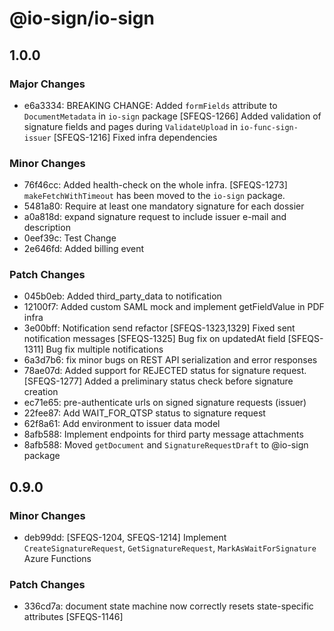 # @io-sign/io-sign

## 1.0.0

### Major Changes

- e6a3334: BREAKING CHANGE: Added `formFields` attribute to `DocumentMetadata` in `io-sign` package
  [SFEQS-1266] Added validation of signature fields and pages during `ValidateUpload` in `io-func-sign-issuer`
  [SFEQS-1216] Fixed infra dependencies

### Minor Changes

- 76f46cc: Added health-check on the whole infra. [SFEQS-1273]
  `makeFetchWithTimeout` has been moved to the `io-sign` package.
- 5481a80: Require at least one mandatory signature for each dossier
- a0a818d: expand signature request to include issuer e-mail and description
- 0eef39c: Test Change
- 2e646fd: Added billing event

### Patch Changes

- 045b0eb: Added third_party_data to notification
- 12100f7: Added custom SAML mock and implement getFieldValue in PDF infra
- 3e00bff: Notification send refactor
  [SFEQS-1323,1329] Fixed sent notification messages
  [SFEQS-1325] Bug fix on updatedAt field
  [SFEQS-1311] Bug fix multiple notifications
- 6a3d7b6: fix minor bugs on REST API serialization and error responses
- 78ae07d: Added support for REJECTED status for signature request. [SFEQS-1277]
  Added a preliminary status check before signature creation
- ec71e65: pre-authenticate urls on signed signature requests (issuer)
- 22fee87: Add WAIT_FOR_QTSP status to signature request
- 62f8a61: Add environment to issuer data model
- 8afb588: Implement endpoints for third party message attachments
- 8afb588: Moved `getDocument` and `SignatureRequestDraft` to @io-sign package

## 0.9.0

### Minor Changes

- deb99dd: [SFEQS-1204, SFEQS-1214] Implement `CreateSignatureRequest`, `GetSignatureRequest`, `MarkAsWaitForSignature` Azure Functions

### Patch Changes

- 336cd7a: document state machine now correctly resets state-specific attributes [SFEQS-1146]
